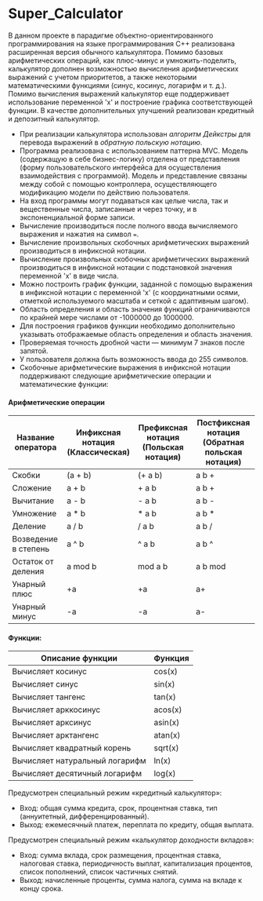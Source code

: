 # Super_Calculator

В данном проекте в парадигме объектно-ориентированного программирования на языке программирования С++ реализована расширенная версия обычного калькулятора. Помимо базовых арифметических операций, как плюс-минус и умножить-поделить, калькулятор дополнен возможностью вычисления арифметических выражений с учетом приоритетов, а также некоторыми математическими функциями (синус, косинус, логарифм и т. д.). Помимо вычисления выражений калькулятор еще поддерживает использование переменной 'x' и построение графика соответствующей функции. В качестве дополнительных улучшений реализован кредитный и депозитный калькулятор.

 - При реализации калькулятора использован *алгоритм Дейкстры* для перевода выражений в *обратную польскую нотацию*.
 - Программа реализована с использованием паттерна MVC. Модель (содержащую в себе бизнес-логику) отделена от представления   (форму пользовательского интерфейса для осуществления взаимодействия с программой). Модель и представление связаны между собой с помощью контроллера, осуществляющего модификацию модели по действию пользователя.
 - На вход программы могут подаваться как целые числа, так и вещественные числа, записанные и через точку, и в экспоненциальной форме записи.
 - Вычисление производиться после полного ввода вычисляемого выражения и нажатия на символ `=`.
 - Вычисление произвольных скобочных арифметических выражений производиться в инфиксной нотации.
 - Вычисление произвольных скобочных арифметических выражений производиться в инфиксной нотации с подстановкой значения переменной 'x' в виде числа.
 - Можно построить график функции, заданной с помощью выражения в инфиксной нотации с переменной 'x' (с координатными осями, отметкой используемого масштаба и сеткой с адаптивным шагом).
 - Область определения и область значения функций ограничиваются по крайней мере числами от -1000000 до 1000000.
 - Для построения графиков функции необходимо дополнительно указывать отображаемые область определения и область значения.
 - Проверяемая точность дробной части — минимум 7 знаков после запятой.
 - У пользователя должна быть возможность ввода до 255 символов.
 - Скобочные арифметические выражения в инфиксной нотации поддерживают следующие арифметические операции и математические функции:

#### Арифметические операции

<!DOCTYPE html>
<html lang="ru">
<head>
    <meta charset="UTF-8">
    <meta name="viewport" content="width=device-width, initial-scale=1.0">
</head>
<body>
    <table>
        <thead>
            <tr>
                <th>Название оператора</th>
                <th>Инфиксная нотация <br /> (Классическая)</th>
                <th>Префиксная нотация <br /> (Польская нотация)</th>
                <th>Постфиксная нотация <br /> (Обратная польская нотация)</th>
            </tr>
        </thead>
        <tbody>
            <tr>
                <td>Скобки</td>
                <td>(a + b)</td>
                <td>(+ a b)</td>
                <td>a b +</td>
            </tr>
            <tr>
                <td>Сложение</td>
                <td>a + b</td>
                <td>+ a b</td>
                <td>a b +</td>
            </tr>
            <tr>
                <td>Вычитание</td>
                <td>a - b</td>
                <td>- a b</td>
                <td>a b -</td>
            </tr>
            <tr>
                <td>Умножение</td>
                <td>a * b</td>
                <td>* a b</td>
                <td>a b *</td>
            </tr>
            <tr>
                <td>Деление</td>
                <td>a / b</td>
                <td>/ a b</td>
                <td>a b /</td>
            </tr>
            <tr>
                <td>Возведение в степень</td>
                <td>a ^ b</td>
                <td>^ a b</td>
                <td>a b ^</td>
            </tr>
            <tr>
                <td>Остаток от деления</td>
                <td>a mod b</td>
                <td>mod a b</td>
                <td>a b mod</td>
            </tr>
            <tr>
                <td>Унарный плюс</td>
                <td>+a</td>
                <td>+a</td>
                <td>a+</td>
            </tr>
            <tr>
                <td>Унарный минус</td>
                <td>-a</td>
                <td>-a</td>
                <td>a-</td>
            </tr>
        </tbody>
    </table>
</body>
</html>


#### Функции:
  
 <!DOCTYPE html>
<html lang="ru">
<head>
    <meta charset="UTF-8">
    <meta name="viewport" content="width=device-width, initial-scale=1.0">
</head>
<body>
    <table>
        <thead>
            <tr>
                <th>Описание функции</th>
                <th>Функция</th>
            </tr>
        </thead>
        <tbody>
            <tr>
                <td>Вычисляет косинус</td>
                <td>cos(x)</td>
            </tr>
            <tr>
                <td>Вычисляет синус</td>
                <td>sin(x)</td>
            </tr>
            <tr>
                <td>Вычисляет тангенс</td>
                <td>tan(x)</td>
            </tr>
            <tr>
                <td>Вычисляет арккосинус</td>
                <td>acos(x)</td>
            </tr>
            <tr>
                <td>Вычисляет арксинус</td>
                <td>asin(x)</td>
            </tr>
            <tr>
                <td>Вычисляет арктангенс</td>
                <td>atan(x)</td>
            </tr>
            <tr>
                <td>Вычисляет квадратный корень</td>
                <td>sqrt(x)</td>
            </tr>
            <tr>
                <td>Вычисляет натуральный логарифм</td>
                <td>ln(x)</td>
            </tr>
            <tr>
                <td>Вычисляет десятичный логарифм</td>
                <td>log(x)</td>
            </tr>
        </tbody>
    </table>
</body>
</html>


Предусмотрен специальный режим «кредитный калькулятор»:
 - Вход: общая сумма кредита, срок, процентная ставка, тип (аннуитетный, дифференцированный).
 - Выход: ежемесячный платеж, переплата по кредиту, общая выплата.

Предусмотрен специальный режим «калькулятор доходности вкладов»:
 - Вход: сумма вклада, срок размещения, процентная ставка, налоговая ставка, периодичность выплат, капитализация процентов, список пополнений, список частичных снятий.
 - Выход: начисленные проценты, сумма налога, сумма на вкладе к концу срока.

